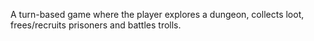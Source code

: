 A turn-based game where the player explores a dungeon, collects loot, frees/recruits prisoners and battles trolls.

